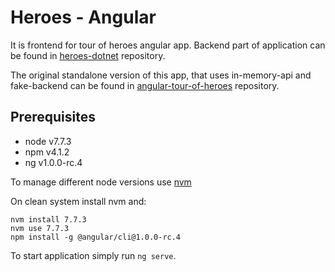 # Heroes - Angular

It is frontend for tour of heroes angular app. Backend part of application can be found in [heroes-dotnet](https://github.com/Bielik20/heroes-dotnet) repository.

The original standalone version of this app, that uses in-memory-api and fake-backend can be found in [angular-tour-of-heroes](https://github.com/Bielik20/angular-tour-of-heroes) repository.

## Prerequisites

- node v7.7.3
- npm v4.1.2
- ng v1.0.0-rc.4

To manage different node versions use [nvm](https://github.com/creationix/nvm)

On clean system install nvm and:
```
nvm install 7.7.3
nvm use 7.7.3
npm install -g @angular/cli@1.0.0-rc.4
```

To start application simply run `ng serve`.